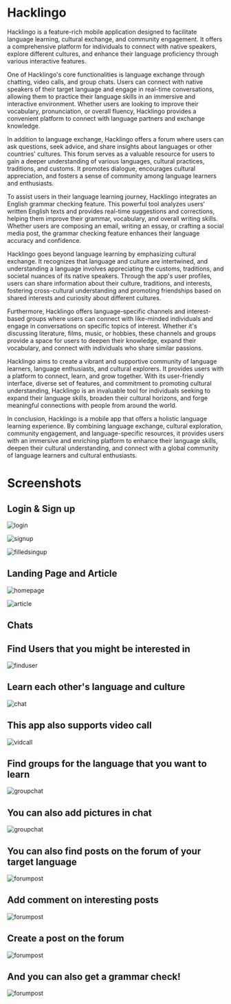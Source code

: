# Hacklingo

Hacklingo is a feature-rich mobile application designed to facilitate language learning, cultural exchange, and community engagement. It offers a comprehensive platform for individuals to connect with native speakers, explore different cultures, and enhance their language proficiency through various interactive features.

One of Hacklingo's core functionalities is language exchange through chatting, video calls, and group chats. Users can connect with native speakers of their target language and engage in real-time conversations, allowing them to practice their language skills in an immersive and interactive environment. Whether users are looking to improve their vocabulary, pronunciation, or overall fluency, Hacklingo provides a convenient platform to connect with language partners and exchange knowledge.

In addition to language exchange, Hacklingo offers a forum where users can ask questions, seek advice, and share insights about languages or other countries' cultures. This forum serves as a valuable resource for users to gain a deeper understanding of various languages, cultural practices, traditions, and customs. It promotes dialogue, encourages cultural appreciation, and fosters a sense of community among language learners and enthusiasts.

To assist users in their language learning journey, Hacklingo integrates an English grammar checking feature. This powerful tool analyzes users' written English texts and provides real-time suggestions and corrections, helping them improve their grammar, vocabulary, and overall writing skills. Whether users are composing an email, writing an essay, or crafting a social media post, the grammar checking feature enhances their language accuracy and confidence.

Hacklingo goes beyond language learning by emphasizing cultural exchange. It recognizes that language and culture are intertwined, and understanding a language involves appreciating the customs, traditions, and societal nuances of its native speakers. Through the app's user profiles, users can share information about their culture, traditions, and interests, fostering cross-cultural understanding and promoting friendships based on shared interests and curiosity about different cultures.

Furthermore, Hacklingo offers language-specific channels and interest-based groups where users can connect with like-minded individuals and engage in conversations on specific topics of interest. Whether it's discussing literature, films, music, or hobbies, these channels and groups provide a space for users to deepen their knowledge, expand their vocabulary, and connect with individuals who share similar passions.

Hacklingo aims to create a vibrant and supportive community of language learners, language enthusiasts, and cultural explorers. It provides users with a platform to connect, learn, and grow together. With its user-friendly interface, diverse set of features, and commitment to promoting cultural understanding, Hacklingo is an invaluable tool for individuals seeking to expand their language skills, broaden their cultural horizons, and forge meaningful connections with people from around the world.

In conclusion, Hacklingo is a mobile app that offers a holistic language learning experience. By combining language exchange, cultural exploration, community engagement, and language-specific resources, it provides users with an immersive and enriching platform to enhance their language skills, deepen their cultural understanding, and connect with a global community of language learners and cultural enthusiasts.

# Screenshots

## Login & Sign up

![login](./screenshots/Screenshot_2023-06-03-11-50-41-398_com.hacklingo.jpg)

![signup](./screenshots/Screenshot_2023-06-03-11-50-47-224_com.hacklingo.jpg)

![filledsingup](./screenshots/Screenshot_2023-06-03-11-52-27-637_com.hacklingo.jpg)


## Landing Page and Article

![homepage](./screenshots/Screenshot_2023-06-03-11-52-44-365_com.hacklingo.jpg)

![article](./screenshots/Screenshot_2023-06-03-11-53-26-629_com.hacklingo.jpg)

## Chats

## Find Users that you might be interested in

![finduser](./screenshots/Screenshot_2023-06-03-12-01-40-047_com.hacklingo.jpg)

## Learn each other's language and culture

![chat](./screenshots/Screenshot_2023-06-03-12-04-26-869_com.hacklingo.jpg)

## This app also supports video call

![vidcall](./screenshots/Screenshot_2023-06-03-12-04-44-961_com.hacklingo.jpg)

## Find groups for the language that you want to learn

![groupchat](./screenshots/Screenshot_2023-06-03-12-10-30-127_com.hacklingo.jpg)

## You can also add pictures in chat

![groupchat](./screenshots/Screenshot_2023-06-03-12-11-23-135_com.hacklingo.jpg)

## You can also find posts on the forum of your target language

![forumpost](./screenshots/Screenshot_2023-06-03-12-12-27-410_com.hacklingo.jpg)

## Add comment on interesting posts

![forumpost](./screenshots/Screenshot_2023-06-03-12-14-10-801_com.hacklingo.jpg)

## Create a post on the forum

![forumpost](./screenshots/Screenshot_2023-06-03-12-15-37-213_com.hacklingo.jpg)

## And you can also get a grammar check!

![forumpost](./screenshots/Screenshot_2023-06-03-12-16-25-129_com.hacklingo.jpg)

